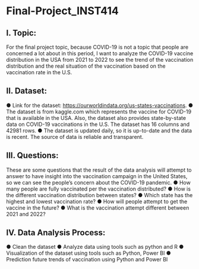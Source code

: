 # Final-Project_INST414
## I.	Topic:
For the final project topic, because COVID-19 is not a topic that people are concerned a lot about in this period, I want to analyze the COVID-19 vaccine distribution in the USA from 2021 to 2022 to see the trend of the vaccination distribution and the real situation of the vaccination based on the vaccination rate in the U.S. 
## II.	Dataset:

●	Link for the dataset: https://ourworldindata.org/us-states-vaccinations.
●	The dataset is from kaggle.com which represents the vaccine for COVID-19 that is available in the USA. Also, the dataset also provides state-by-state data on COVID-19 vaccinations in the U.S. The dataset has 16 columns and 42981 rows. 
●	The dataset is updated daily, so it is up-to-date and the data is recent. The source of data is reliable and transparent. 
## III.	Questions:

These are some questions that the result of the data analysis will attempt to answer to have insight into the vaccination campaign in the United States, so we can see the people’s concern about the COVID-19 pandemic.
●	How many people are fully vaccinated per the vaccination distributed?
●	How is the different vaccination distribution between states?
●	Which state has the highest and lowest vaccination rate?
●	How will people attempt to get the vaccine in the future?
●	What is the vaccination attempt different between 2021 and 2022?

## IV.	Data Analysis Process:

●	Clean the dataset
●	Analyze data using tools such as python and R
●	Visualization of the dataset using tools such as Python, Power BI
●	Prediction future trends of vaccination using Python and Power BI

